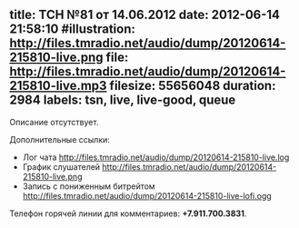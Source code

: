 title: ТСН №81 от 14.06.2012
date: 2012-06-14 21:58:10
#illustration: http://files.tmradio.net/audio/dump/20120614-215810-live.png
file: http://files.tmradio.net/audio/dump/20120614-215810-live.mp3
filesize: 55656048
duration: 2984
labels: tsn, live, live-good, queue
---
Описание отсутствует.

Дополнительные ссылки:

- Лог чата
  http://files.tmradio.net/audio/dump/20120614-215810-live.log
- График слушателей
  http://files.tmradio.net/audio/dump/20120614-215810-live.png
- Запись с пониженным битрейтом
  http://files.tmradio.net/audio/dump/20120614-215810-live-lofi.ogg

Телефон горячей линии для комментариев: **+7.911.700.3831**.
